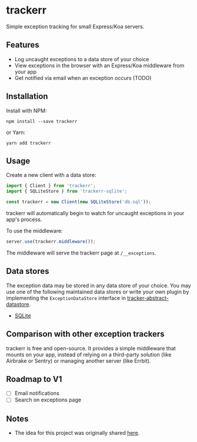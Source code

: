 # trackerr

Simple exception tracking for small Express/Koa servers.

## Features

- Log uncaught exceptions to a data store of your choice
- View exceptions in the browser with an Express/Koa middleware from your app
- Get notified via email when an exception occurs (TODO)

## Installation

Install with NPM:

```shell
npm install --save trackerr
```

or Yarn:

```shell
yarn add trackerr
```

## Usage

Create a new client with a data store:

```js
import { Client } from 'trackerr';
import { SQLiteStore } from 'trackerr-sqlite';

const trackerr = new Client(new SQLiteStore('db.sql'));
```

trackerr will automatically begin to watch for uncaught exceptions in your app's process.

To use the middleware:

```js
server.use(trackerr.middleware());
```

The middleware will serve the trackerr page at `/__exceptions`.

## Data stores

The exception data may be stored in any data store of your choice. You may use one of the following maintained data stores or write your own plugin by implementing the `ExceptionDataStore` interface in [tracker-abstract-datastore](https://github.com/chidiwilliams/trackerr-abstract-exception-store).

- [SQLite](https://github.com/chidiwilliams/trackerr-sqlite)

## Comparison with other exception trackers

trackerr is free and open-source. It provides a simple middleware that mounts on your app, instead of relying on a third-party solution (like Airbrake or Sentry) or managing another server (like Errbit).

## Roadmap to V1

- [ ] Email notifications
- [ ] Search on exceptions page

## Notes

- The idea for this project was originally shared [here](https://github.com/open-source-ideas/open-source-ideas/issues/15#issue-183618259).
